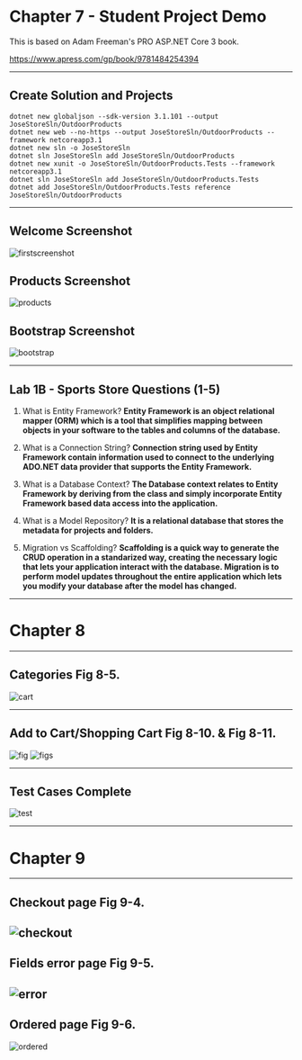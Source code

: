 # Chapter 7 - Student Project Demo 
This is based on Adam Freeman's PRO ASP.NET Core 3 book.

https://www.apress.com/gp/book/9781484254394

---

## Create Solution and Projects

    dotnet new globaljson --sdk-version 3.1.101 --output JoseStoreSln/OutdoorProducts  
    dotnet new web --no-https --output JoseStoreSln/OutdoorProducts --framework netcoreapp3.1
    dotnet new sln -o JoseStoreSln  
    dotnet sln JoseStoreSln add JoseStoreSln/OutdoorProducts   
    dotnet new xunit -o JoseStoreSln/OutdoorProducts.Tests --framework netcoreapp3.1  
    dotnet sln JoseStoreSln add JoseStoreSln/OutdoorProducts.Tests   
    dotnet add JoseStoreSln/OutdoorProducts.Tests reference JoseStoreSln/OutdoorProducts 
  
  ---
  
  ## Welcome Screenshot
  ![firstscreenshot](https://github.com/josesison1/JoseStoreSln/blob/master/Sports%20Store%20Screenshots/WelcomeScreen.PNG)
  
  ## Products Screenshot
  ![products](https://github.com/josesison1/JoseStoreSln/blob/master/Sports%20Store%20Screenshots/Products.PNG)

  ## Bootstrap Screenshot
  ![bootstrap](https://github.com/josesison1/JoseStoreSln/blob/master/Sports%20Store%20Screenshots/bootstrap.PNG)
  
---

  ## Lab 1B - Sports Store Questions (1-5)
1. What is Entity Framework?
__Entity Framework is an object relational mapper (ORM) which is a tool that simplifies mapping between objects in your software to the tables and columns of the database.__

2. What is a Connection String?
__Connection string used by Entity Framework contain information used to connect to the underlying ADO.NET data provider that supports the Entity Framework.__

3. What is a Database Context?
__The Database context relates to Entity Framework by deriving from the class and simply incorporate Entity Framework based data access into the application.__

4. What is a Model Repository?
__It is a relational database that stores the metadata for projects and folders.__

5. Migration vs Scaffolding?
__Scaffolding is a quick way to generate the CRUD operation in a standarized way, creating the necessary logic that lets your application interact with the database. Migration is to perform model updates throughout the entire application which lets you modify your database after the model has changed.__

---

# Chapter 8 
---
## Categories Fig 8-5.
  ![cart](https://github.com/josesison1/JoseStoreSln/blob/master/Chapter%208%20Screenshot/categories%208-5.PNG)

---
## Add to Cart/Shopping Cart Fig 8-10. & Fig 8-11.
  ![fig](https://github.com/josesison1/JoseStoreSln/blob/master/Chapter%208%20Screenshot/Add%20to%20cart%20button%208-10.PNG)
  ![figs](https://github.com/josesison1/JoseStoreSln/blob/master/Chapter%208%20Screenshot/8-11.PNG)

---
## Test Cases Complete
  ![test](https://github.com/josesison1/JoseStoreSln/blob/master/Chapter%208%20Screenshot/Finalized%20Test%20Cases.PNG)

---
# Chapter 9
---
##  Checkout page Fig 9-4.
  ![checkout](https://github.com/josesison1/JoseStoreSln/blob/master/Chapter%209%20Screenshot/Checkout%20fig%209-4.PNG)
  ---
##  Fields error page Fig 9-5.
  ![error](https://github.com/josesison1/JoseStoreSln/blob/master/Chapter%209%20Screenshot/ErrorCheckOutMessage%20fig%209-5.PNG)
  ---
##  Ordered page Fig 9-6.
  ![ordered](https://github.com/josesison1/JoseStoreSln/blob/master/Chapter%209%20Screenshot/Ordered%20fig%209-6.PNG)
